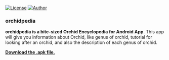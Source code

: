 [![License](https://img.shields.io/github/license/ezralazuardy/ChocoView.svg)](https://github.com/ezralazuardy/Orchidpedia/blob/master/LICENSE.md)
[![Author](https://img.shields.io/badge/author-ezra%20lazuardy-blue.svg)](https://github.com/ezralazuardy) 

### orchidpedia

**orchidpedia is a bite-sized Orchid Encyclopedia for Android App**. This app will give you information about Orchid, like genus of orchid, tutorial for looking after an orchid, and also the description of each genus of orchid.

[**Download the .apk file.**](https://github.com/ezralazuardy/Orchidpedia/raw/master/Orchidpedia.apk)

